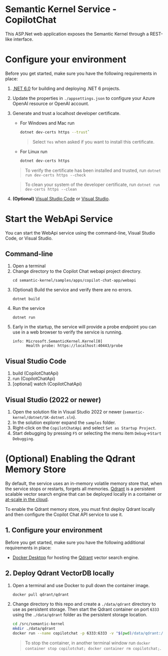 # Semantic Kernel Service - CopilotChat
This ASP.Net web application exposes the Semantic Kernel through a REST-like interface.

# Configure your environment
Before you get started, make sure you have the following requirements in place:
1. [.NET 6.0](https://dotnet.microsoft.com/en-us/download/dotnet/6.0) for building and deploying .NET 6 projects.
1. Update the properties in `./appsettings.json` to configure your Azure OpenAI resource or OpenAI account.
1. Generate and trust a localhost developer certificate.
   - For Windows and Mac run
     ```bash
     dotnet dev-certs https --trust`
     ```
     > Select `Yes` when asked if you want to install this certificate.
   - For Linux run
     ```bash
     dotnet dev-certs https
     ```

   > To verify the certificate has been installed and trusted, run `dotnet run dev-certs https --check`

   > To clean your system of the developer certificate, run `dotnet run dev-certs https --clean`

1. **(Optional)** [Visual Studio Code](http://aka.ms/vscode) or [Visual Studio](http://aka.ms/vsdownload).

# Start the WebApi Service
You can start the WebApi service using the command-line, Visual Studio Code, or Visual Studio.
## Command-line
1. Open a terminal
1. Change directory to the Copilot Chat webapi project directory.
   ```
   cd semantic-kernel/samples/apps/copilot-chat-app/webapi
   ```
1. (Optional) Build the service and verify there are no errors.
   ```
   dotnet build
   ```
1. Run the service
   ```
   dotnet run
   ```
1. Early in the startup, the service will provide a probe endpoint you can use in a web browser to verify
   the service is running.
   ```
   info: Microsoft.SemanticKernel.Kernel[0]
         Health probe: https://localhost:40443/probe
   ```

## Visual Studio Code
1. build (CopilotChatApi)
2. run (CopilotChatApi)
3. [optional] watch (CopilotChatApi)

## Visual Studio (2022 or newer)
1. Open the solution file in Visual Studio 2022 or newer (`semantic-kernel/dotnet/SK-dotnet.sln`).
1. In the solution explorer expand the `samples` folder.
1. Right-click on the `CopilotChatApi` and select `Set as Startup Project`.
1. Start debugging by pressing `F5` or selecting the menu item `Debug`->`Start Debugging`.

# (Optional) Enabling the Qdrant Memory Store
By default, the service uses an in-memory volatile memory store that, when the service stops or restarts, forgets all memories.
[Qdrant](https://github.com/qdrant/qdrant) is a persistent scalable vector search engine that can be deployed locally in a container or [at-scale in the cloud](https://github.com/Azure-Samples/qdrant-azure).

To enable the Qdrant memory store, you must first deploy Qdrant locally and then configure the Copilot Chat API service to use it.

## 1. Configure your environment
Before you get started, make sure you have the following additional requirements in place:
- [Docker Desktop](https://www.docker.com/products/docker-desktop) for hosting the [Qdrant](https://github.com/qdrant/qdrant) vector search engine.

## 2. Deploy Qdrant VectorDB locally
1. Open a terminal and use Docker to pull down the container image.
    ```bash
    docker pull qdrant/qdrant
    ```

1. Change directory to this repo and create a `./data/qdrant` directory to use as persistent storage.
    Then start the Qdrant container on port `6333` using the `./data/qdrant` folder as the persistent storage location.

    ```bash
    cd /src/semantic-kernel
    mkdir ./data/qdrant
    docker run --name copilotchat -p 6333:6333 -v "$(pwd)/data/qdrant:/qdrant/storage" qdrant/qdrant
    ```
    > To stop the container, in another terminal window run `docker container stop copilotchat; docker container rm copilotchat;`.
